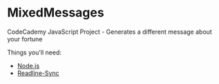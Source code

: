 # MixedMessages
CodeCademy JavaScript Project - Generates a different message about your fortune

Things you'll need:
* [Node.js](https://nodejs.org)
* [Readline-Sync](https://www.npmjs.com/package/readline-sync)
